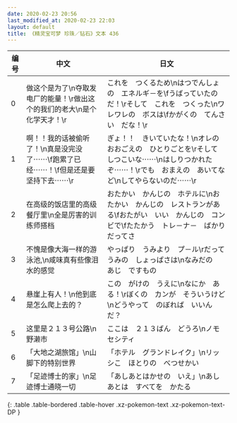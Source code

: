 ```yaml
---
date: 2020-02-23 20:56
last_modified_at: 2020-02-23 22:03
layout: default
title: 《精灵宝可梦 珍珠／钻石》文本 436
---
```

| 编号 | 中文 | 日文 |
| ---- | ---- | ---- |
| 0 | 做这个是为了\n夺取发电厂的能量！\r做出这个的我们的老大\n是个化学天才！\r | これを　つくるため\nはつでんしょの　エネルギ－を\fうばっていたのだ！\rそして　これを　つくった\nワレワレの　ボスは\fかがくの　てんさい　だな！\r |
| 1 | 啊！！我的话被偷听了！\n真是没完没了⋯⋯\f跑累了已经⋯⋯！\f但是还是要坚持下去⋯⋯\r | ぎょ！！　きいていたな！\nオレの　おおごえの　ひとりごとを\rそして　しつこいな⋯⋯\nはしりつかれたぞ⋯⋯！\rでも　おまえの　あいてなど\nしてやらないのだ⋯⋯\r |
| 2 | 在高级的饭店里的高级餐厅里\n全是厉害的训练师搭档 | おたかい　かんじの　ホテルに\nおたかい　かんじの　レストランがある\fおたがい　いい　かんじの　コンビで\fたたかう　トレ－ナ－　ばかりだってさ |
| 3 | 不愧是像大海一样的游泳池,\n咸味真有些像泪水的感觉 | やっぱり　うみより　プ－ル\rだって　うみの　しょっぱさは\nなみだの　あじ　ですもの |
| 4 | 悬崖上有人！\n他到底是怎么爬上去的？ | この　がけの　うえに\nなにか　ある！\rぼくの　カンが　そういうけど\nどうやって　のぼれば　いいんだ？ |
| 5 | 这里是２１３号公路\n野濑市 | ここは　２１３ばん　どうろ\nノモセシティ |
| 6 | 「大地之湖旅馆」\n山脚下的特别世界 | 「ホテル　グランドレイク」\nリッシこ　ほとりの　べつせかい |
| 7 | 「足迹博士的家」\n足迹博士通晓一切 | 「あしあとはかせの　いえ」\nあしあとは　すべてを　かたる |
{: .table .table-bordered .table-hover .xz-pokemon-text .xz-pokemon-text-DP }